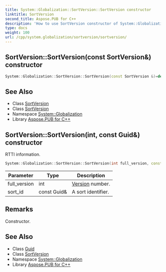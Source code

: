 ```yaml
---
title: System::Globalization::SortVersion::SortVersion constructor
linktitle: SortVersion
second_title: Aspose.PUB for C++
description: 'How to use SortVersion constructor of System::Globalization::SortVersion class in C++.'
type: docs
weight: 100
url: /cpp/system.globalization/sortversion/sortversion/
---
```

## SortVersion::SortVersion(const SortVersion\&) constructor




```cpp
System::Globalization::SortVersion::SortVersion(const SortVersion &)=delete
```

## See Also

* Class [SortVersion](../)
* Class [SortVersion](../)
* Namespace [System::Globalization](../../)
* Library [Aspose.PUB for C++](../../../)
## SortVersion::SortVersion(int, const Guid\&) constructor


RTTI information.

```cpp
System::Globalization::SortVersion::SortVersion(int full_version, const Guid &sort_id)
```


| Parameter | Type | Description |
| --- | --- | --- |
| full_version | int | [Version](../../../system/version/) number. |
| sort_id | const Guid\& | A sort identifier. |
## Remarks


Constructor. 
## See Also

* Class [Guid](../../../system/guid/)
* Class [SortVersion](../)
* Namespace [System::Globalization](../../)
* Library [Aspose.PUB for C++](../../../)
